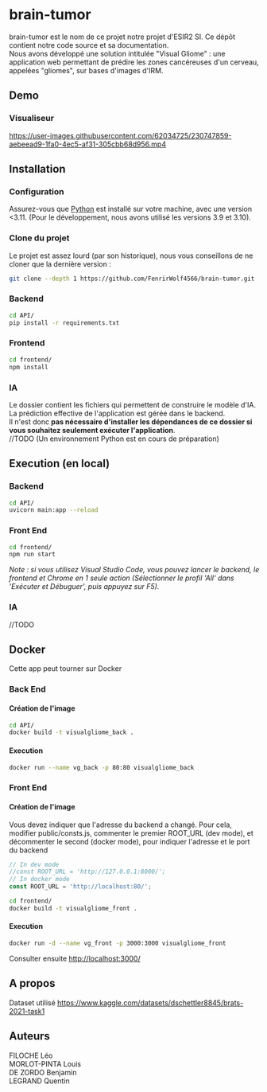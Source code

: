 # brain-tumor
brain-tumor est le nom de ce projet notre projet d'ESIR2 SI. Ce dépôt contient notre code source et sa documentation.<br>
Nous avons développé une solution intitulée "Visual Gliome" : une application web permettant de prédire les zones cancéreuses d'un cerveau, appelées "gliomes", sur bases d'images d'IRM.
## Demo
### Visualiseur

https://user-images.githubusercontent.com/62034725/230747859-aebeead9-1fa0-4ec5-af31-305cbb68d956.mp4

## Installation 
### Configuration
Assurez-vous que  [Python](https://www.python.org/downloads/) est installé sur votre machine, avec une version <3.11. (Pour le développement, nous avons utilisé les versions 3.9 et 3.10).
### Clone du projet
Le projet est assez lourd (par son historique), nous vous conseillons de ne cloner que la dernière version :
```bash
git clone --depth 1 https://github.com/FenrirWolf4566/brain-tumor.git 
```
### Backend
```bash
cd API/
pip install -r requirements.txt 
```
### Frontend
```bash
cd frontend/
npm install
```
### IA
Le dossier contient les fichiers qui permettent de construire le modèle d'IA. <br>
La prédiction effective de l'application est gérée dans le backend. <br>
Il n'est donc **pas nécessaire d'installer les dépendances de ce dossier si vous souhaitez seulement exécuter l'application**.<br>
//TODO (Un environnement Python est en cours de préparation)
## Execution (en local)
### Backend
```bash
cd API/
uvicorn main:app --reload
```
### Front End
```bash
cd frontend/
npm run start
```

*Note : si vous utilisez Visual Studio Code, vous pouvez lancer le backend, le frontend et Chrome en 1 seule action (Sélectionner le profil 'All' dans 'Exécuter et Débuguer', puis appuyez sur F5).*

### IA
//TODO

## Docker
Cette app peut tourner sur Docker

### Back End
#### Création de l'image
```bash
cd API/
docker build -t visualgliome_back .
```
#### Execution
```bash
docker run --name vg_back -p 80:80 visualgliome_back
```

### Front End
#### Création de l'image
Vous devez indiquer que l'adresse du backend a changé.
Pour cela, modifier public/consts.js, commenter le premier ROOT_URL (dev mode), et décommenter le second (docker mode), pour indiquer l'adresse et le port du backend
```javascript
// In dev mode
//const ROOT_URL = 'http://127.0.0.1:8000/';
// In docker mode
const ROOT_URL = 'http://localhost:80/';
```

```bash
cd frontend/
docker build -t visualgliome_front .
```
#### Execution
```bash
docker run -d --name vg_front -p 3000:3000 visualgliome_front
```
Consulter ensuite [http://localhost:3000/](http://localhost:3000/)


## A propos
Dataset utilisé
https://www.kaggle.com/datasets/dschettler8845/brats-2021-task1


## Auteurs
FILOCHE Léo <br>
MORLOT-PINTA Louis <br>
DE ZORDO Benjamin <br>
LEGRAND Quentin <br>
